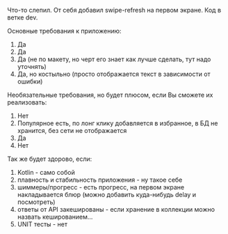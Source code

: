 Что-то слепил. От себя добавил swipe-refresh на первом экране.
Код в ветке dev.


Основные требования к приложению:
1. Да
2. Да
3. Да (не по макету, но черт его знает как лучше сделать, тут надо уточнять)
4. Да, но костыльно (просто отображается текст в зависимости от ошибки)


Необязательные требования, но будет плюсом, если Вы сможете их реализовать:
1. Нет
2. Популярное есть, по лонг клику добавляется в избранное, в БД не хранится, без сети не отображается
3. Да
4. Нет


Так же будет здорово, если:
1. Kotlin - само собой
2. плавность и стабильность приложения - ну такое себе
3. шиммеры/прогресс - есть прогресс, на первом экране накладывается блюр (можно добавить куда-нибудь delay и посмотреть)
4. ответы от API закешированы - если хранение в коллекции можно назвать кешированием...
5. UNIT тесты - нет